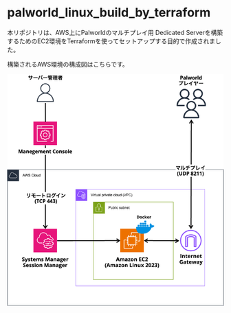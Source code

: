 # palworld_linux_build_by_terraform

本リポジトリは、AWS上にPalworldのマルチプレイ用 Dedicated Serverを構築するためのEC2環境をTerraformを使ってセットアップする目的で作成されました。

構築されるAWS環境の構成図はこちらです。

![image](images/palworld-aws-docker-ssm.png)

